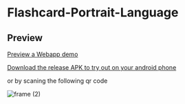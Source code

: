 # Flashcard-Portrait-Language

## Preview

[Preview a Webapp demo](https://flashcards-portrait-language.codemagic.app/) 


[Download the release APK to try out on your android phone](https://install.appcenter.ms/users/momenamiin/apps/flash-cards-app-language/distribution_groups/public) 

or by scaning the following qr code 

![frame (2)](https://user-images.githubusercontent.com/18642838/185813991-5d4f0180-fbe3-4d44-826e-5a5fb997cde7.png)
